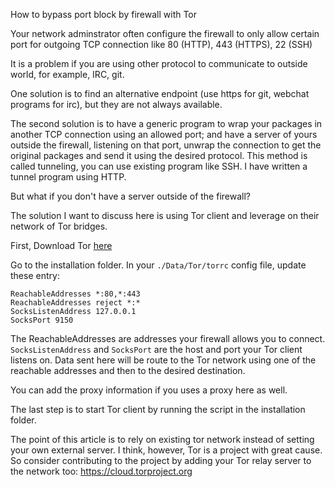 How to bypass port block by firewall with Tor

Your network adminstrator often configure the firewall to only allow certain port for outgoing TCP connection like 80 (HTTP), 443 (HTTPS), 22 (SSH)

It is a problem if you are using other protocol to communicate to outside world, for example, IRC, git. 

One solution is to find an alternative endpoint (use https for git, webchat programs for irc), but they are not always available. 

The second solution is to have a generic program to wrap your packages in another TCP connection using an allowed port; and have a server of yours outside the firewall, listening on that port, unwrap the connection to get the original packages and send it using the desired protocol. This method is called tunneling, you can use existing program like SSH. I have written a tunnel program using HTTP. 

But what if you don't have a server outside of the firewall? 

The solution I want to discuss here is using Tor client and leverage on their network of Tor bridges.

First, Download Tor [here](https://www.torproject.org/download/download-easy.html.en)

Go to the installation folder. In your `./Data/Tor/torrc` config file, update these entry: 

	ReachableAddresses *:80,*:443
	ReachableAddresses reject *:*
	SocksListenAddress 127.0.0.1
	SocksPort 9150

The ReachableAddresses are addresses your firewall allows you to connect. 
`SocksListenAddress` and `SocksPort` are the host and port your Tor client listens on. Data sent here will be route to the Tor network using one of the reachable addresses and then to the desired destination. 

You can add the proxy information if you uses a proxy here as well. 

The last step is to start Tor client by running the script in the installation folder. 

The point of this article is to rely on existing tor network instead of setting your own external server. I think, however, Tor is a project with great cause. So consider contributing to the project by adding your Tor relay server to the network too: https://cloud.torproject.org


